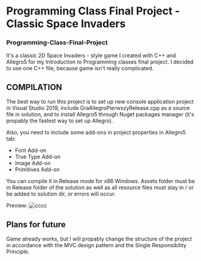 # Programming Class Final Project - Classic Space Invaders

### Programming-Class-Final-Project
It's a classic 2D Space Invaders - style game I created with C++ and Allegro5 for my Introduction to Programming classes final project. 
I decided to use one C++ file, because game isn't really complicated.

## COMPILATION
The best way to run this project is to set up new console application project in Visual Studio 2019, include GraAllegroPierwszyRelease.cpp
as a source file in solution, and to install Allegro5 through Nuget packages manager (it's propably the fastest way to set up Allegro).

Also, you need to include some add-ons in project properties in Allegro5 tab:
* Font Add-on
* True Type Add-on
* Image Add-on
* Primitives Add-on

You can compile it in Release mode for x86 Windows. 
Assets folder must be in Release folder of the solution as well as all resource files must stay in / or be added to solution dir, or errors will occur.


Preview:
![cccc](https://user-images.githubusercontent.com/59512535/83978236-5473e200-a906-11ea-88a0-8b76a74981bf.png)

## Plans for future
Game already works, but I will propably change the structure of the project in accordance with the MVC design pattern and the Single Responsibility Principle.
